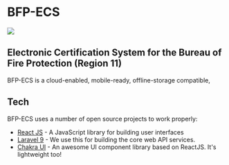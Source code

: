# BFP-ECS
![](https://i.ibb.co/S64N4Bw/unnamed-6.png)

## Electronic Certification System for the Bureau of Fire Protection (Region 11)


BFP-ECS is a cloud-enabled, mobile-ready, offline-storage compatible,

## Tech

BFP-ECS uses a number of open source projects to work properly:

- [React JS](https://reactjs.org/) - A JavaScript library for building user interfaces
- [Laravel 9](https://laravel.com/) - We use this for building the core web API services.
- [Chakra UI](https://chakra-ui.com/) - An awesome UI component library based on ReactJS. It's lightweight too!
